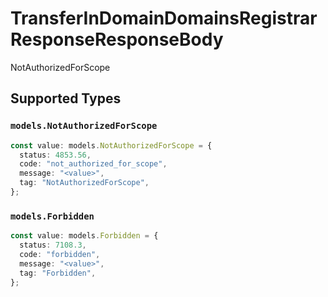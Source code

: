 # TransferInDomainDomainsRegistrarResponseResponseBody

NotAuthorizedForScope


## Supported Types

### `models.NotAuthorizedForScope`

```typescript
const value: models.NotAuthorizedForScope = {
  status: 4853.56,
  code: "not_authorized_for_scope",
  message: "<value>",
  tag: "NotAuthorizedForScope",
};
```

### `models.Forbidden`

```typescript
const value: models.Forbidden = {
  status: 7108.3,
  code: "forbidden",
  message: "<value>",
  tag: "Forbidden",
};
```

